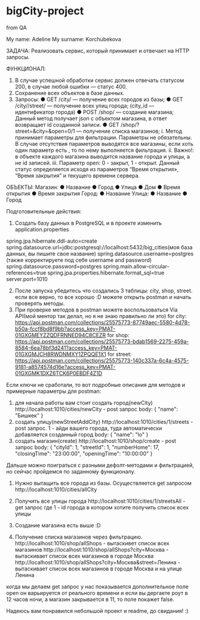# bigCity-project
from QA

My name: Adeline
My surname: Korchubekova

ЗАДАЧА:
Реализовать сервис, который принимает и отвечает на HTTP запросы.

ФУНКЦИОНАЛ:
1. В случае успешной обработки сервис должен отвечать статусом 200,
в случае любой ошибки — статус 400.
2. Сохранение всех объектов в базе данных.
3. Запросы:
● GET /city/ — получение всех городов из базы;
● GET /city//street/ — получение всех улиц города;
(city_id — идентификатор города)
● POST /shop/ — создание магазина; Данный метод получает json c объектом магазина, в ответ
возвращает id созданной записи.
● GET /shop/?street=&city=&open=0/1 — получение списка магазинов;
i. Метод принимает параметры для фильтрации.
Параметры не обязательны. В случае отсутствия параметров выводятся все магазины,
если хоть
один параметр есть , то по нему выполняется фильтрация.
ii. Важно!: в объекте каждого магазина выводится название города и улицы, а не id
записей.
iii. Параметр open: 0 - закрыт, 1 - открыт. Данный статус определяется исходя из
параметров
“Время открытия», “Время закрытия” и текущего времени сервера.

ОБЪЕКТЫ:
Магазин:
● Название
● Город
● Улица
● Дом
● Время открытия
● Время закрытия
Город:
● Название
Улица:
● Название
● Город


Подготовительные действия:
1. Создать базу данных в PostgreSQL и в проекте изменить application.properties

spring.jpa.hibernate.ddl-auto=create
spring.datasource.url=jdbc:postgresql://localhost:5432/big_cities(моя база данных, вы пишите свое название)
spring.datasource.username=postgres (также корректируете под себя username and password)
spring.datasource.password=postgres
spring.main.allow-circular-references=true
spring.jpa.properties.hibernate.format_sql=true
server.port=1010

2. После запуска убедитесь что создались 3 таблицы: city, shop, street. если все верно, то все хорошо :D можете открыть postman и начать проверять методы.
3. При проверке методов в postman можете воспользоваться Via API(мой ментор так делал, но я не знаю правильно ли это)
for city: https://api.postman.com/collections/25575773-87749aec-5580-4d78-b50a-fccf8bd8f9bb?access_key=PMAT-01GXGMEYZZQDFRNNED94C8CEZR
for shop: https://api.postman.com/collections/25575773-bdab1569-2275-459a-8584-6ea78bf3d241?access_key=PMAT-01GXGMJCH8RWDNMXY1ZPQQE1X1
for street: https://api.postman.com/collections/25575773-140c337a-6c4a-4575-9181-a8574574d16e?access_key=PMAT-01GXGMK1DXZ6TCK6P0EBDF4Z1D

Если ключи не сработали, то вот подробные описания для методов и примерные параметры для postman:

1. для начала работы вам стоит создать город(newCity)
http://localhost:1010/cities/newCity - post запрос 
body: {
  "name": "Бишкек"
}
2. создать улицу(newStreetAddCity)
http://localhost:1010/cities/1/streets - post запрос. 1 - айди вашего города, туда автоматически добавляется созданный город
body: {
    "name": "lo"
}
3. создать магазин(create)
http://localhost:1010/shop/create - post запрос
body: {
    "cityId": 1,
    "streetId": 1,
    "numberHome": 17,
    "closingTime": "23:00:00",
    "openingTime": "10:00:00"
}

Дальше можно поиграться с разными дефолт-методами и фильтрацией, но сейчас пройдемся по заданному функционалу.
1. Нужно вытащить все города из базы. Осуществляется get запросом
http://localhost:1010/cities/allCity

2. Получить все улицы города
http://localhost:1010/cities/1/streetsAll - get запрос где 1 - id города в котором хотите получить список всех улицы 

3. Создание магазина есть выше :D

4. Получение списка магазинов через фильтрацию.
http://localhost:1010/shop/allShops - вытаскивет список всех магазинов
http://localhost:1010/shop/allShops?city=Москва - вытаскивает список всех магазинов в городе Москва
http://localhost:1010/shop/allShops?city=Москва&street=Ленина - вытаскивает список всех магазинов в городе Москва и на улице Ленина

когда мы делаем get запрос у нас показывается дополнительное поле open
он варьируется от реального времени и если вы дергаете роут в 12 часов ночи, а магазин закрывается в 11, то поле покажет false.

Надеюсь вам понравился небольшой проект и readme, до свидания! :)
